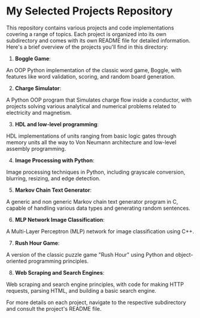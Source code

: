 # My Selected Projects Repository

This repository contains various projects and code implementations covering a range of topics. Each project is organized into its own subdirectory and comes with its own README file for detailed information. Here's a brief overview of the projects you'll find in this directory:

1. **Boggle Game**: 

An OOP Python implementation of the classic word game, Boggle, with features like word validation, scoring, and random board generation.

2. **Charge Simulator**: 

A Python OOP program that Simulates charge flow inside a conductor, with projects solving various analytical and numerical problems related to electricity and magnetism.

3. **HDL and low-level programming**:

HDL implementations of units ranging from basic logic gates through memory units all the way to  Von Neumann architecture and low-level assembly programming.

4. **Image Processing with Python**: 

Image processing techniques in Python, including grayscale conversion, blurring, resizing, and edge detection.

5. **Markov Chain Text Generator**:

 A generic and non generic Markov chain text generator program in C, capable of handling various data types and generating random sentences.

6. **MLP Network Image Classification**: 

A Multi-Layer Perceptron (MLP) network for image classification using C++.

7. **Rush Hour Game**:

 A version of the classic puzzle game "Rush Hour" using Python and object-oriented programming principles.

8. **Web Scraping and Search Engines**: 

Web scraping and search engine principles, with code for making HTTP requests, parsing HTML, and building a basic search engine.




For more details on each project, navigate to the respective subdirectory and consult the project's README file.
